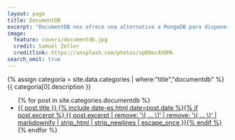 ```yaml
---
layout: page
title: DocumentDB
excerpt: "DocumentDB nos ofrece una alternativa a MongoDB para disponer de un cluster totalmente gestionado por AWS."
image:
  feature: covers/documentdb.jpg
  credit: Samuel Zeller
  creditlink: https://unsplash.com/photos/vpR0oc4X8Mk
search_omit: true
---
```


{% assign categoria = site.data.categories | where:"title","documentdb" %}
{{ categoria[0].description }}

<ul class="post-list">
{% for post in site.categories.documentdb %}
  <li><article><a href="{{ site.url }}{{ post.url }}">{{ post.title }} <span class="entry-date"><time datetime="{{ post.date | date_to_xmlschema }}">{% include date-es.html date=post.date %}</time></span>{% if post.excerpt %} <span class="excerpt">{{ post.excerpt | remove: '\[ ... \]' | remove: '\( ... \)' | markdownify | strip_html | strip_newlines | escape_once }}</span>{% endif %}</a></article></li>
{% endfor %}
</ul>
